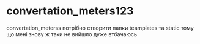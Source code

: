 # convertation_meters123
convertation_meterss
потрібно створити папки teamplates та static тому що мені знову ж таки не вийшло дуже втбачаюсь
